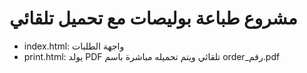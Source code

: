 # مشروع طباعة بوليصات مع تحميل تلقائي

- index.html: واجهة الطلبات
- print.html: يولد PDF تلقائي ويتم تحميله مباشرة باسم order_رقم.pdf